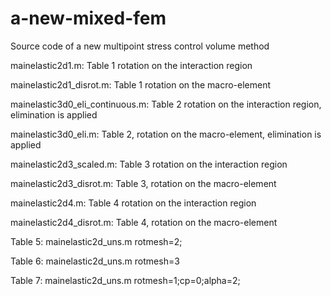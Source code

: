 # a-new-mixed-fem
Source code of a new  multipoint stress control volume method

mainelastic2d1.m: Table 1 rotation on the interaction region

mainelastic2d1_disrot.m: Table 1 rotation on the macro-element
	 
mainelastic3d0_eli_continuous.m: Table 2 rotation on the interaction region, elimination is applied

mainelastic3d0_eli.m:  Table 2, rotation on the macro-element, elimination is applied

mainelastic2d3_scaled.m: Table 3 rotation on the interaction region

mainelastic2d3_disrot.m: Table 3, rotation on the macro-element
	
mainelastic2d4.m: Table 4 rotation on the interaction region

mainelastic2d4_disrot.m: Table 4, rotation on the macro-element
	
Table 5: mainelastic2d_uns.m rotmesh=2;

Table 6: mainelastic2d_uns.m rotmesh=3

Table 7: mainelastic2d_uns.m rotmesh=1;cp=0;alpha=2;
